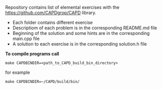 
Repository contains list of elemental exercises with the https://github.com/CAPDgrop/CAPD library.

- Each folder contains different exercise
- Descriptiom of each problem is in the corresponding README.md file
- Beginning of the solution and some hints are in the corresponding main.cpp file
- A solution to each exercise is in the corresponding solution.h file

**To compile programs call**

```make CAPDBINDIR=<path_to_CAPD_build_bin_directory>```

for example

```make CAPDBINDIR=~/CAPD/build/bin/```
